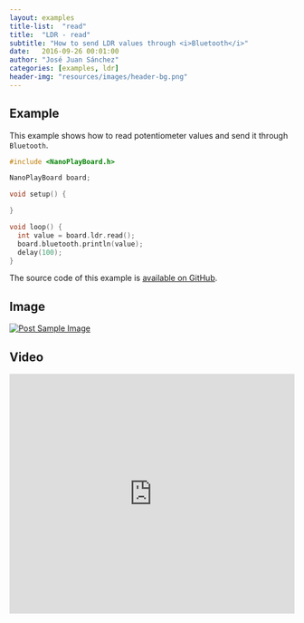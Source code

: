 ```yaml
---
layout: examples
title-list:  "read"
title:  "LDR - read"
subtitle: "How to send LDR values through <i>Bluetooth</i>"
date:   2016-09-26 00:01:00
author: "José Juan Sánchez"
categories: [examples, ldr]
header-img: "resources/images/header-bg.png"
---
```


## Example
This example shows how to read potentiometer values and send it through `Bluetooth`.

```c++
#include <NanoPlayBoard.h>

NanoPlayBoard board;

void setup() {

}

void loop() {
  int value = board.ldr.read();
  board.bluetooth.println(value);
  delay(100);
}
```

The source code of this example is [available on GitHub][1].

## Image
<a href="#">
    <img class="img-responsive" src="{{ site.baseurl }}/resources/images/bluetooth_beach.jpg" alt="Post Sample Image">
</a>

## Video
<iframe width="100%" height="423" src="https://www.youtube.com/embed/NiuZJAB38TI" frameborder="0" allowfullscreen></iframe>

[1]: https://github.com/josejuansanchez/NanoPlayBoard-Arduino-Library/tree/master/examples